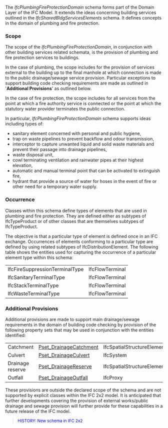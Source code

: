 The _IfcPlumbingFireProtectionDomain_ schema forms part of the Domain Layer of the IFC Model. It extends the ideas concerning building services outlined in the _IfcSharedBldgServicesElements_ schema. It defines concepts in the domain of plumbing and fire protection.

### Scope
The scope of the _IfcPlumbingFireProtectionDomain_, in conjunction with other building services related schemata, is the provision of plumbing and fire protection services to buildings.

In the case of plumbing, the scope includes for the provision of services external to the building up to the final manhole at which connection is made to the public drainage/sewage service provision. Particular exceptions to support building code checking requirements are made as outlined in '**Additional Provisions**' as outlined below.

In the case of fire protection, the scope includes for all services from the point at which a fire authority service is connected or the point at which the statutory water provider terminates the public connection.

In particular, _IfcPlumbingFireProtectionDomain_ schema supports ideas including types of:

* sanitary element concerned with personal and public hygiene,
* trap on waste pipelines to prevent backflow and odour transmission,
* interceptor to capture unwanted liquid and solid waste materials and prevent their passage into drainage pipelines,
* waste disposal unit,
* cowl terminating ventilation and rainwater pipes at their highest elevation,
* automatic and manual terminal point that can be activated to extinguish fire,
* hydrant that provide a source of water for hoses in the event of fire or other need for a temporary water supply.

### Occurrence
Classes within this schema define types of elements that are used in plumbing and fire protection. They are defined either as subtypes of IfcTypeProduct or of other classes that are themselves subtypes of IfcTypeProduct.

The objective is that a particular type of element is defined once in an IFC exchange. Occurrences of elements conforming to a particular type are defined by using related subtypes of IfcDistributionElement. The following table shows the entities used for capturing the occurrence of a particular element type within this schema:

<table border="0">
  <tbody>
    <tr>
      <td>IfcFireSuppressionTerminalType</td>
      <td>IfcFlowTerminal</td>
    </tr>
    <tr>
      <td>IfcSanitaryTerminalType</td>
      <td>IfcFlowTerminal</td>
    </tr>
    <tr>
      <td>IfcStackTerminalType</td>
      <td>IfcFlowTerminal</td>
    </tr>
    <tr>
      <td>IfcWasteTerminalType</td>
      <td>IfcFlowTerminal</td>
    </tr>
  </tbody>
</table>

### Additional Provisions
Additional provisions are made to support main drainage/sewage requirements in the domain of building code checking by provision of the following property sets that may be used in conjunction with the entities identified:

<table border="0">
  <tbody>
    <tr>
      <td>Catchment</td>
      <td><a href="../../psd/IfcPlumbingFireProtectionDomain/Pset_DrainageCatchment.xml">Pset_DrainageCatchment</a></td>
      <td>IfcSpatialStructureElement</td>
    </tr>
    <tr>
      <td>Culvert</td>
      <td><a href="../../psd/IfcPlumbingFireProtectionDomain/Pset_DrainageCulvert.xml">Pset_DrainageCulvert</a></td>
      <td>IfcSystem</td>
    </tr>
    <tr>
      <td>Drainage reserve</td>
      <td><a href="../../psd/IfcPlumbingFireProtectionDomain/Pset_DrainageReserve.xml">Pset_DrainageReserve</a></td>
      <td>IfcSpatialStructureElement</td>
    </tr>
    <tr>
      <td>Outfall</td>
      <td><a href="../../psd/IfcPlumbingFireProtectionDomain/Pset_DrainageOutfall.xml">Pset_DrainageOutfall</a></td>
      <td>IfcProxy</td>
    </tr>
  </tbody>
</table>

These provisions are outside the declared scope of the schema and are not supported by explicit classes within the IFC 2x2 model. It is anticipated that further developments covering the provision of external works/public drainage and sewage provision will further provide for these capabilities in a future release of the IFC model.

> <font color="#0000ff" size="-1">HISTORY:
New schema in IFC 2x2</font>
>